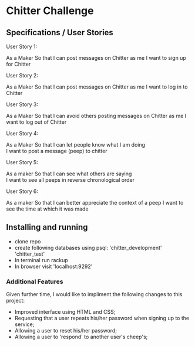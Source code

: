 # Chitter Challenge


## Specifications / User Stories

User Story 1:

As a Maker
So that I can post messages on Chitter as me
I want to sign up for Chitter

User Story 2:

As a Maker
So that I can post messages on Chitter as me
I want to log in to Chitter

User Story 3:

As a Maker
So that I can avoid others posting messages on Chitter as me
I want to log out of Chitter

User Story 4:

As a Maker
So that I can let people know what I am doing  
I want to post a message (peep) to chitter

User Story 5:

As a maker
So that I can see what others are saying  
I want to see all peeps in reverse chronological order

User Story 6:

As a maker
So that I can better appreciate the context of a peep
I want to see the time at which it was made


## Installing and running

- clone repo
- create following databases using psql:
    'chitter_development'
    'chitter_test'
- In terminal run rackup
- In browser visit 'localhost:9292'

### Additional Features

Given further time, I would like to impliment the following changes to this project:

- Improved interface using HTML and CSS;
- Requesting that a user repeats his/her password when signing up to the service;
- Allowing a user to reset his/her password;
- Allowing a user to 'respond' to another user's cheep's;
